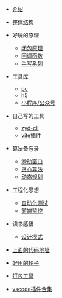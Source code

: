 - [介绍](/README.md)
- [整体结构](/blog/docsify.md)

- 好玩的原理
  - [闭包原理](/blog/eng/bibao.md)
  - [回调函数](/blog/eng/callback.md)
  - [手写系列](/blog/eng/shouxie.md)

- 工具库
  - [pc](/blog/utils/pc.md)
  - [h5](/blog/utils/h5.md)
  - [小程序/公众号](/blog/utils/wx.md)

- 自己写的工具
  - [zyd-cli](/blog/utils/cli.md)
  - [vite插件](/blog/utils/vitePlugin.md)

- 算法备忘录
  - [滑动窗口](/blog/suanfa/huadong.md)
  - [贪心算法](/blog/suanfa/tanxin.md)
  - [动态规划](/blog/suanfa/dongtai.md)

- 工程化思想
  - [自动化测试](/blog/gongcheng/autoTest.md)
  - [前端监控](/blog/gongcheng/maidian.md)

- 读书感悟
  - [设计模式](/blog/book/sjms.md)

- [上面的代码地址](/blog/common/code.md)

- [好用的轮子](/blog/common/lunzi.md)

- [打包工具](/blog/common/build.md)

- [vscode插件合集](/blog/common/vscode.md)

